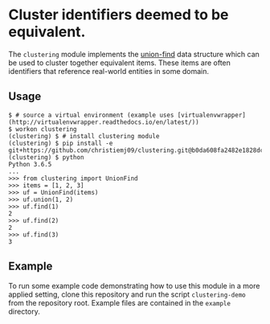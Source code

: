 # Cluster identifiers deemed to be equivalent.

The `clustering` module implements the [union-find](https://en.wikipedia.org/wiki/Disjoint-set_data_structure) data structure
which can be used to cluster together equivalent items. These items are often identifiers that reference real-world
entities in some domain.

## Usage

```
$ # source a virtual environment (example uses [virtualenvwrapper](http://virtualenvwrapper.readthedocs.io/en/latest/))
$ workon clustering
(clustering) $ # install clustering module
(clustering) $ pip install -e git+https://github.com/christiemj09/clustering.git@b0da608fa2482e1828dcfa09ce7cff6362b751e4#egg=clustering
(clustering) $ python
Python 3.6.5
...
>>> from clustering import UnionFind
>>> items = [1, 2, 3]
>>> uf = UnionFind(items)
>>> uf.union(1, 2)
>>> uf.find(1)
2
>>> uf.find(2)
2
>>> uf.find(3)
3
```

## Example

To run some example code demonstrating how to use this module in a more applied setting, clone this repository and run the script `clustering-demo`
from the repository root. Example files are contained in the `example` directory.
